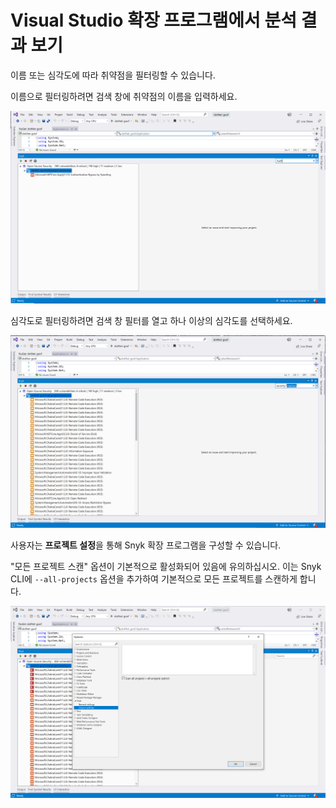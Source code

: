 # Visual Studio 확장 프로그램에서 분석 결과 보기

이름 또는 심각도에 따라 취약점을 필터링할 수 있습니다.

이름으로 필터링하려면 검색 창에 취약점의 이름을 입력하세요.

![이름으로 필터링](../../../.gitbook/assets/readme_image_3_2_1.png)

심각도로 필터링하려면 검색 창 필터를 열고 하나 이상의 심각도를 선택하세요.

![심각도로 필터링](../../../.gitbook/assets/readme_image_3_2_2.png)

사용자는 **프로젝트 설정**을 통해 Snyk 확장 프로그램을 구성할 수 있습니다.

"모든 프로젝트 스캔" 옵션이 기본적으로 활성화되어 있음에 유의하십시오. 이는 Snyk CLI에 `--all-projects` 옵션을 추가하여 기본적으로 모든 프로젝트를 스캔하게 합니다.

![모든 프로젝트 스캔 활성화됨](../../../.gitbook/assets/readme_image_3_3.png)
